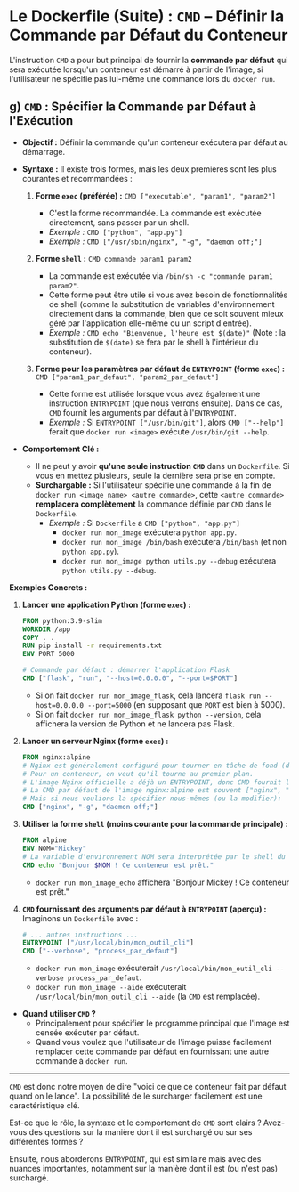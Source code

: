 # Le Dockerfile (Suite) : `CMD` – Définir la Commande par Défaut du Conteneur

L'instruction `CMD` a pour but principal de fournir la **commande par défaut** qui sera exécutée lorsqu'un conteneur est démarré à partir de l'image, si l'utilisateur ne spécifie pas lui-même une commande lors du `docker run`.

## g) `CMD` : Spécifier la Commande par Défaut à l'Exécution

*   **Objectif :** Définir la commande qu'un conteneur exécutera par défaut au démarrage.
*   **Syntaxe :** Il existe trois formes, mais les deux premières sont les plus courantes et recommandées :
    1.  **Forme `exec` (préférée) :**
        `CMD ["executable", "param1", "param2"]`
        *   C'est la forme recommandée. La commande est exécutée directement, sans passer par un shell.
        *   *Exemple :* `CMD ["python", "app.py"]`
        *   *Exemple :* `CMD ["/usr/sbin/nginx", "-g", "daemon off;"]`

    2.  **Forme `shell` :**
        `CMD commande param1 param2`
        *   La commande est exécutée via `/bin/sh -c "commande param1 param2"`.
        *   Cette forme peut être utile si vous avez besoin de fonctionnalités de shell (comme la substitution de variables d'environnement directement dans la commande, bien que ce soit souvent mieux géré par l'application elle-même ou un script d'entrée).
        *   *Exemple :* `CMD echo "Bienvenue, l'heure est $(date)"` (Note : la substitution de `$(date)` se fera par le shell à l'intérieur du conteneur).

    3.  **Forme pour les paramètres par défaut de `ENTRYPOINT` (forme `exec`) :**
        `CMD ["param1_par_defaut", "param2_par_defaut"]`
        *   Cette forme est utilisée lorsque vous avez également une instruction `ENTRYPOINT` (que nous verrons ensuite). Dans ce cas, `CMD` fournit les arguments par défaut à l'`ENTRYPOINT`.
        *   *Exemple :* Si `ENTRYPOINT ["/usr/bin/git"]`, alors `CMD ["--help"]` ferait que `docker run <image>` exécute `/usr/bin/git --help`.

*   **Comportement Clé :**
    *   Il ne peut y avoir **qu'une seule instruction `CMD`** dans un `Dockerfile`. Si vous en mettez plusieurs, seule la dernière sera prise en compte.
    *   **Surchargable :** Si l'utilisateur spécifie une commande à la fin de `docker run <image_name> <autre_commande>`, cette `<autre_commande>` **remplacera complètement** la commande définie par `CMD` dans le `Dockerfile`.
        *   *Exemple :* Si `Dockerfile` a `CMD ["python", "app.py"]`
            *   `docker run mon_image` exécutera `python app.py`.
            *   `docker run mon_image /bin/bash` exécutera `/bin/bash` (et non `python app.py`).
            *   `docker run mon_image python utils.py --debug` exécutera `python utils.py --debug`.

**Exemples Concrets :**

1.  **Lancer une application Python (forme `exec`) :**
    ```dockerfile
    FROM python:3.9-slim
    WORKDIR /app
    COPY . .
    RUN pip install -r requirements.txt
    ENV PORT 5000

    # Commande par défaut : démarrer l'application Flask
    CMD ["flask", "run", "--host=0.0.0.0", "--port=$PORT"]
    ```
    *   Si on fait `docker run mon_image_flask`, cela lancera `flask run --host=0.0.0.0 --port=5000` (en supposant que `PORT` est bien à 5000).
    *   Si on fait `docker run mon_image_flask python --version`, cela affichera la version de Python et ne lancera pas Flask.

2.  **Lancer un serveur Nginx (forme `exec`) :**
    ```dockerfile
    FROM nginx:alpine
    # Nginx est généralement configuré pour tourner en tâche de fond (daemon).
    # Pour un conteneur, on veut qu'il tourne au premier plan.
    # L'image Nginx officielle a déjà un ENTRYPOINT, donc CMD fournit les arguments par défaut.
    # La CMD par défaut de l'image nginx:alpine est souvent ["nginx", "-g", "daemon off;"]
    # Mais si nous voulions la spécifier nous-mêmes (ou la modifier):
    CMD ["nginx", "-g", "daemon off;"]
    ```

3.  **Utiliser la forme `shell` (moins courante pour la commande principale) :**
    ```dockerfile
    FROM alpine
    ENV NOM="Mickey"
    # La variable d'environnement NOM sera interprétée par le shell du conteneur
    CMD echo "Bonjour $NOM ! Ce conteneur est prêt."
    ```
    *   `docker run mon_image_echo` affichera "Bonjour Mickey ! Ce conteneur est prêt."

4.  **`CMD` fournissant des arguments par défaut à `ENTRYPOINT` (aperçu) :**
    Imaginons un `Dockerfile` avec :
    ```dockerfile
    # ... autres instructions ...
    ENTRYPOINT ["/usr/local/bin/mon_outil_cli"]
    CMD ["--verbose", "process_par_defaut"]
    ```
    *   `docker run mon_image` exécuterait `/usr/local/bin/mon_outil_cli --verbose process_par_defaut`.
    *   `docker run mon_image --aide` exécuterait `/usr/local/bin/mon_outil_cli --aide` (la `CMD` est remplacée).

*   **Quand utiliser `CMD` ?**
    *   Principalement pour spécifier le programme principal que l'image est censée exécuter par défaut.
    *   Quand vous voulez que l'utilisateur de l'image puisse facilement remplacer cette commande par défaut en fournissant une autre commande à `docker run`.

---

`CMD` est donc notre moyen de dire "voici ce que ce conteneur fait par défaut quand on le lance". La possibilité de le surcharger facilement est une caractéristique clé.

Est-ce que le rôle, la syntaxe et le comportement de `CMD` sont clairs ? Avez-vous des questions sur la manière dont il est surchargé ou sur ses différentes formes ?

Ensuite, nous aborderons `ENTRYPOINT`, qui est similaire mais avec des nuances importantes, notamment sur la manière dont il est (ou n'est pas) surchargé.